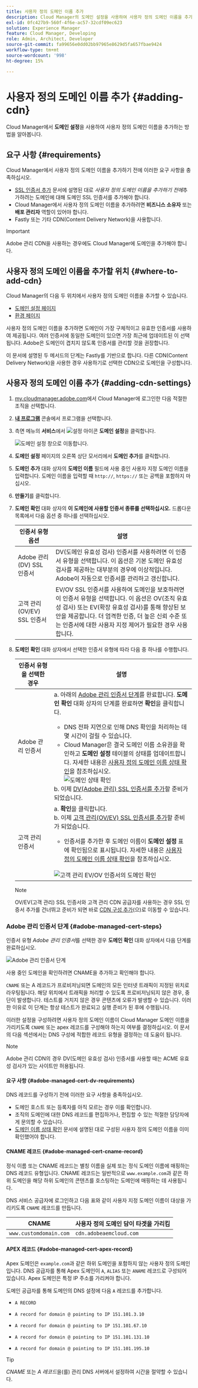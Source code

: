 ```yaml
---
title: 사용자 정의 도메인 이름 추가
description: Cloud Manager의 도메인 설정을 사용하여 사용자 정의 도메인 이름을 추가하는 방법에 대해 알아봅니다.
exl-id: 0fc427b9-560f-4f6e-ac57-32cdf09ec623
solution: Experience Manager
feature: Cloud Manager, Developing
role: Admin, Architect, Developer
source-git-commit: fa99656e0dd02bb97965e8629d5fa657fbae9424
workflow-type: tm+mt
source-wordcount: '998'
ht-degree: 15%

---
```



# 사용자 정의 도메인 이름 추가 {#adding-cdn}

Cloud Manager에서 **도메인 설정**&#x200B;을 사용하여 사용자 정의 도메인 이름을 추가하는 방법을 알아봅니다.

## 요구 사항 {#requirements}

Cloud Manager에서 사용자 정의 도메인 이름을 추가하기 전에 이러한 요구 사항을 충족하십시오.

* [SSL 인증서 추가](/help/implementing/cloud-manager/managing-ssl-certifications/add-ssl-certificate.md) 문서에 설명된 대로 *사용자 정의 도메인 이름을 추가하기 전에*&#x200B;추가하려는 도메인에 대해 도메인 SSL 인증서를 추가해야 합니다.
* Cloud Manager에서 사용자 정의 도메인 이름을 추가하려면 **비즈니스 소유자** 또는 **배포 관리자** 역할이 있어야 합니다.
* Fastly 또는 기타 CDN(Content Delivery Network)을 사용합니다.

>[!IMPORTANT]
>
>Adobe 관리 CDN을 사용하는 경우에도 Cloud Manager에 도메인을 추가해야 합니다.

## 사용자 정의 도메인 이름을 추가할 위치 {#where-to-add-cdn}

Cloud Manager의 다음 두 위치에서 사용자 정의 도메인 이름을 추가할 수 있습니다.

* [도메인 설정 페이지](#adding-cdn-settings)
* [환경 페이지](#adding-cdn-environments)

사용자 정의 도메인 이름을 추가하면 도메인이 가장 구체적이고 유효한 인증서를 사용하여 제공됩니다. 여러 인증서에 동일한 도메인이 있으면 가장 최근에 업데이트된 이 선택됩니다. Adobe은 도메인이 겹치지 않도록 인증서를 관리할 것을 권장합니다.

이 문서에 설명된 두 메서드의 단계는 Fastly를 기반으로 합니다. 다른 CDN(Content Delivery Network)을 사용한 경우 사용하기로 선택한 CDN으로 도메인을 구성합니다.

## 사용자 정의 도메인 이름 추가 {#adding-cdn-settings}

1. [my.cloudmanager.adobe.com](https://my.cloudmanager.adobe.com/)에서 Cloud Manager에 로그인한 다음 적절한 조직을 선택합니다.

1. **[내 프로그램](/help/implementing/cloud-manager/navigation.md#my-programs)** 콘솔에서 프로그램을 선택합니다.

1. 측면 메뉴의 **서비스**&#x200B;에서 ![설정 아이콘](https://spectrum.adobe.com/static/icons/workflow_18/Smock_Settings_18_N.svg) **도메인 설정**&#x200B;을 클릭합니다.

   ![도메인 설정 창](/help/implementing/cloud-manager/assets/cdn/cdn-create.png)으로 이동합니다.

1. **도메인 설정** 페이지의 오른쪽 상단 모서리에서 **도메인 추가**&#x200B;를 클릭합니다.

1. **도메인 추가** 대화 상자의 **도메인 이름** 필드에 사용 중인 사용자 지정 도메인 이름을 입력합니다.
도메인 이름을 입력할 때 `http://`, `https://` 또는 공백을 포함하지 마십시오.

1. **만들기**&#x200B;를 클릭합니다.

1. **도메인 확인** 대화 상자의 **이 도메인에 사용할 인증서 종류를 선택하십시오.** 드롭다운 목록에서 다음 옵션 중 하나를 선택하십시오.

   | 인증서 유형 옵션 | 설명 |
   | --- | --- |
   | Adobe 관리(DV) SSL 인증서 | DV(도메인 유효성 검사) 인증서를 사용하려면 이 인증서 유형을 선택합니다. 이 옵션은 기본 도메인 유효성 검사를 제공하는 대부분의 경우에 이상적입니다. Adobe이 자동으로 인증서를 관리하고 갱신합니다. |
   | 고객 관리(OV/EV) SSL 인증서 | EV/OV SSL 인증서를 사용하여 도메인을 보호하려면 이 인증서 유형을 선택합니다. 이 옵션은 OV(조직 유효성 검사) 또는 EV(확장 유효성 검사)를 통해 향상된 보안을 제공합니다. 더 엄격한 인증, 더 높은 신뢰 수준 또는 인증서에 대한 사용자 지정 제어가 필요한 경우 사용합니다. |

1. **도메인 확인** 대화 상자에서 선택한 인증서 유형에 따라 다음 중 하나를 수행합니다.

   | 인증서 유형을 선택한 경우 | 설명 |
   | --- | ---  |
   | Adobe 관리 인증서 | a. 아래의 [Adobe 관리 인증서 단계](#adobe-managed-cert-steps)를 완료합니다. **도메인 확인** 대화 상자의 단계를 완료하면 **확인**&#x200B;을 클릭합니다.<ul><li>DNS 전파 지연으로 인해 DNS 확인을 처리하는 데 몇 시간이 걸릴 수 있습니다.</li><li>Cloud Manager은 결국 도메인 이름 소유권을 확인하고 **도메인 설정** 테이블의 상태를 업데이트합니다. 자세한 내용은 [사용자 정의 도메인 이름 상태 확인](/help/implementing/cloud-manager/custom-domain-names/check-domain-name-status.md)을 참조하십시오.</li>![도메인 상태 확인](/help/implementing/cloud-manager/assets/domain-settings-verified.png)</li></ul>b. 이제 [DV(Adobe 관리) SSL 인증서를 추가](/help/implementing/cloud-manager/managing-ssl-certifications/add-ssl-certificate.md)할 준비가 되었습니다.</li></ul> |
   | 고객 관리 인증서 | a. **확인**&#x200B;을 클릭합니다.<br>b. 이제 [고객 관리(OV/EV) SSL 인증서를 추가](/help/implementing/cloud-manager/managing-ssl-certifications/add-ssl-certificate.md)할 준비가 되었습니다.<ul><li>인증서를 추가한 후 도메인 이름이 **도메인 설정** 표에 확인됨으로 표시됩니다. 자세한 내용은 [사용자 정의 도메인 이름 상태 확인](/help/implementing/cloud-manager/custom-domain-names/check-domain-name-status.md)을 참조하십시오.</li></ul><br>![고객 관리 EV/OV 인증서의 도메인 확인](/help/implementing/cloud-manager/assets/verify-domain-customer-managed-step.png) |

   >[!NOTE]
   >
   >OV/EV(고객 관리) SSL 인증서와 고객 관리 CDN 공급자를 사용하는 경우 SSL 인증서 추가를 건너뛰고 준비가 되면 바로 [CDN 구성 추가](/help/implementing/cloud-manager/cdn-configurations/add-cdn-config.md)(으)로 이동할 수 있습니다.


### Adobe 관리 인증서 단계 {#adobe-managed-cert-steps}

인증서 유형 *Adobe 관리 인증서*&#x200B;를 선택한 경우 **도메인 확인** 대화 상자에서 다음 단계를 완료하십시오.

![Adobe 관리 인증서 단계](/help/implementing/cloud-manager/assets/cdn/cdn-create-adobe-dv-cert.png)

사용 중인 도메인을 확인하려면 CNAME을 추가하고 확인해야 합니다.

`CNAME` 또는 A 레코드가 프로비저닝되면 도메인의 모든 인터넷 트래픽이 지정된 위치로 라우팅됩니다. 해당 위치에서 트래픽을 처리할 수 있도록 프로비저닝되지 않은 경우, 중단이 발생합니다. 테스트를 거치지 않은 경우 콘텐츠에 오류가 발생할 수 있습니다. 이러한 이유로 이 단계는 항상 테스트가 완료되고 실행 준비가 된 후에 수행됩니다.

이러한 설정을 구성하려면 사용자 정의 도메인 이름이 Cloud Manager 도메인 이름을 가리키도록 `CNAME` 또는 apex 레코드를 구성해야 하는지 여부를 결정하십시오. 이 문서의 다음 섹션에서는 DNS 구성에 적합한 레코드 유형을 결정하는 데 도움이 됩니다.

>[!NOTE]
>
>Adobe 관리 CDN의 경우 DV(도메인 유효성 검사) 인증서를 사용할 때는 ACME 유효성 검사가 있는 사이트만 허용됩니다.

#### 요구 사항 {#adobe-managed-cert-dv-requirements}

DNS 레코드를 구성하기 전에 이러한 요구 사항을 충족하십시오.

* 도메인 호스트 또는 등록자를 아직 모르는 경우 이를 확인합니다.
* 조직의 도메인에 대한 DNS 레코드를 편집하거나, 편집할 수 있는 적절한 담당자에게 문의할 수 있습니다.
* [도메인 이름 상태 확인](/help/implementing/cloud-manager/custom-domain-names/check-domain-name-status.md) 문서에 설명된 대로 구성된 사용자 정의 도메인 이름을 이미 확인했어야 합니다.

#### CNAME 레코드 {#adobe-managed-cert-cname-record}

정식 이름 또는 CNAME 레코드는 별칭 이름을 실제 또는 정식 도메인 이름에 매핑하는 DNS 레코드 유형입니다. CNAME 레코드는 일반적으로 `www.example.com`과 같은 하위 도메인을 해당 하위 도메인의 콘텐츠를 호스팅하는 도메인에 매핑하는 데 사용됩니다.

DNS 서비스 공급자에 로그인하고 다음 표와 같이 사용자 지정 도메인 이름이 대상을 가리키도록 `CNAME` 레코드를 만듭니다.

| CNAME | 사용자 정의 도메인 담이 타겟을 가리킴 |
| --- | --- |
| `www.customdomain.com` | `cdn.adobeaemcloud.com` |

#### APEX 레코드 {#adobe-managed-cert-apex-record}

Apex 도메인은 `example.com`과 같은 하위 도메인을 포함하지 않는 사용자 정의 도메인입니다. DNS 공급자를 통해 Apex 도메인이 `A`, `ALIAS` 또는 `ANAME` 레코드로 구성되어 있습니다. Apex 도메인은 특정 IP 주소를 가리켜야 합니다.

도메인 공급자를 통해 도메인의 DNS 설정에 다음 `A` 레코드를 추가합니다.

* `A RECORD`

* `A record for domain @ pointing to IP 151.101.3.10`

* `A record for domain @ pointing to IP 151.101.67.10`

* `A record for domain @ pointing to IP 151.101.131.10`

* `A record for domain @ pointing to IP 151.101.195.10`

>[!TIP]
>
>*CNAME* 또는 *A 레코드*&#x200B;을(를) 관리 DNS 서버에서 설정하여 시간을 절약할 수 있습니다.

<!--
![Customer managed certificate steps](/help/implementing/cloud-manager/assets/cdn/cdn-create-customer-cert.png)

To verify the domain in use, you are required to add and verify a TXT record.

A text record (also known as a TXT record) is a type of resource record in the Domain Name System (DNS). It lets you associate arbitrary text with a hostname. This text could include human-readable details like server or network information.

Cloud Manager uses a specific TXT record to authorize a domain to be hosted in a CDN service. Create a DNS TXT record in the zone that authorizes Cloud Manager to deploy the CDN service with the custom domain and associate it with the backend service. This association is entirely under your control and authorizes Cloud Manager to serve content from the service to a domain. This authorization may be granted and withdrawn. The TXT record is specific to the domain and the Cloud Manager environment.

#### Requirements {#customer-managed-cert-requirements}

Fulfill these requirements before adding a TXT record.

* Identify your domain host or registrar if you do not know it already.
* Be able to edit the DNS records for your organization's domain, or contact the appropriate person who can.
* First, add a custom domain name as described earlier in this article.

#### Add a TXT record for verification {#customer-managed-cert-verification}

1. In the **Verify domain** dialog box, Cloud Manager displays the name and TXT value to use for verification. Copy this value.

1. Log in to your DNS service provider and find the DNS records section. 

1. Add `aemverification.[yourdomainname]` as the **Name** of the value and add the TXT value exactly as it appears in the **Domain Name** field.

   **TXT record examples**

   | Domain | Name | TXT Value |
   | --- | --- | --- |
   | `example.com` | `_aemverification.example.com` | Copy the entire value displayed in the Cloud Manager UI. This value is specific to the domain and the environment. For example:<br>`adobe-aem-verification=example.com/[program]/[env]/..*` |
   | `www.example.com` | `_aemverification.www.example.com` | Copy the entire value displayed in the Cloud Manager UI. This value is specific to the domain and the environment. For example:<br>`adobe-aem-verification=www.example.com/[program]/[env]/..*` |

1. Save the TXT record to your domain host.

#### Verify TXT record {#customer-managed-cert-verify}

When you are done, you can verify the result by running the following command.

```shell
dig _aemverification.[yourdomainname] -t txt
```

The expected result should display the TXT value provided on the **Verification** tab of the **Add Domain Name** dialog of the Cloud Manager UI.

For example, if your domain is `example.com`, then run:

```shell
dig TXT _aemverification.example.com -t txt
```


>[!TIP]
>
>There are several [DNS lookup tools](https://www.ultratools.com/tools/dnsLookup) available. Google DoH can be used to look up TXT record entries and identify if the TXT record is missing or erroneous.

-->



<!--
## Next Steps {#next-steps}

Now that you created your TXT entry, you can verify your domain name status. Proceed to the document [Checking Domain Name Status](/help/implementing/cloud-manager/custom-domain-names/check-domain-name-status.md) to continue setting up your custom domain name. -->


><!-- The TXT entry and the CNAME or A Record can be set simultaneously on the governing DNS server, thus saving time. -->
>
><!-- To do this, review the entire process of setting up a custom domain name as detailed in the document [Introduction to custom domain names](/help/implementing/cloud-manager/custom-domain-names/introduction.md) taking special note of the document [help/implementing/cloud-manager/custom-domain-names/configure-dns-settings.md](/help/implementing/cloud-manager/custom-domain-names/configure-dns-settings.md) and update your DNS settings appropriately. -->


